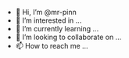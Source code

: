 - 👋 Hi, I’m @mr-pinn
- 👀 I’m interested in ...
- 🌱 I’m currently learning ...
- 💞️ I’m looking to collaborate on ...
- 📫 How to reach me ...

<!---
mr-pinn/mr-pinn is a ✨ special ✨ repository because its `README.md` (this file) appears on your GitHub profile.
You can click the Preview link to take a look at your changes.
--->
